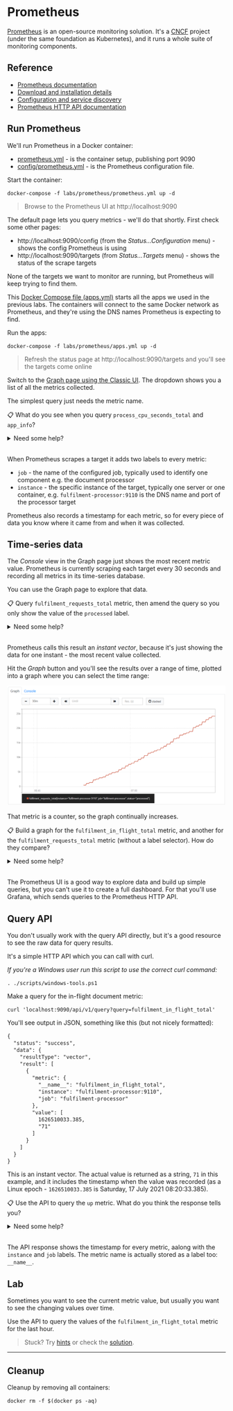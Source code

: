 # Prometheus

[Prometheus](https://prometheus.io) is an open-source monitoring solution. It's a [CNCF](https://www.cncf.io) project (under the same foundation as Kubernetes), and it runs a whole suite of monitoring components.

## Reference

- [Prometheus documentation](https://prometheus.io/docs/introduction/overview/)
- [Download and installation details](https://prometheus.io/download/)
- [Configuration and service discovery](https://prometheus.io/docs/prometheus/latest/configuration/configuration/)
- [Prometheus HTTP API documentation](https://prometheus.io/docs/prometheus/latest/querying/api/)

## Run Prometheus

We'll run Prometheus in a Docker container:

- [prometheus.yml](./prometheus.yml) - is the container setup, publishing port 9090
- [config/prometheus.yml](./config/prometheus.yml) - is the Prometheus configuration file.

Start the container:

```
docker-compose -f labs/prometheus/prometheus.yml up -d
```

> Browse to the Prometheus UI at http://localhost:9090

The default page lets you query metrics - we'll do that shortly. First check some other pages:

- http://localhost:9090/config (from the _Status...Configuration_ menu) - shows the config Prometheus is using
- http://localhost:9090/targets (from _Status...Targets_ menu) - shows the status of the scrape targets

None of the targets we want to monitor are running, but Prometheus will keep trying to find them.

This [Docker Compose file (apps.yml)](./apps.yml) starts all the apps we used in the previous labs. The containers will connect to the same Docker network as Prometheus, and they're using the DNS names Prometheus is expecting to find.

Run the apps:

```
docker-compose -f labs/prometheus/apps.yml up -d
```

> Refresh the status page at http://localhost:9090/targets and you'll see the targets come online

Switch to the [Graph page using the Classic UI](http://localhost:9090/classic/graph). The dropdown shows you a list of all the metrics collected.

The simplest query just needs the metric name.

📋 What do you see when you query `process_cpu_seconds_total` and `app_info`?

<details>
  <summary>Need some help?</summary>

Enter `process_cpu_seconds_total` in the query expression and hit _Execute_. You'll see two metric values in the output:

![](../../img/prometheus-cpu_console.png)

That tells you how much CPU time the node exporter and the document processor have used.

Query `app_info` and you'll see output like this:

|Element|Value|
|-|-|
|app_info{app_version="1.3.1",assembly_name="Fulfilment.Processor",dotnet_version="3.1.16",instance="fulfilment-processor:9110",job="fulfilment-processor"}|1|
|app_info{instance="fulfilment-api:80",java_version="11-jre",job="fulfilment-api",version="0.3.0"}|1|

These are informational metrics, showing the application and runtime version numbers for the document processor and REST API.

</details><br/>

When Prometheus scrapes a target it adds two labels to every metric:

- `job` - the name of the configured job, typically used to identify one component e.g. the document processor
- `instance` - the specific instance of the target, typically one server or one container, e.g. `fulfilment-processor:9110` is the DNS name and port of the processor target

Prometheus also records a timestamp for each metric, so for every piece of data you know where it came from and when it was collected.

## Time-series data

The _Console_ view in the Graph page just shows the most recent metric value. Prometheus is currently scraping each target every 30 seconds and recording all metrics in its time-series database.

You can use the Graph page to explore that data.

📋 Query `fulfilment_requests_total` metric, then amend the query so you only show the value of the `processed` label.

<details>
  <summary>Need some help?</summary>

Execute a query for `fulfilment_requests_total` and you'll see output like this:

|Element|Value|
|-|-|
|fulfilment_requests_total{instance="fulfilment-processor:9110",job="fulfilment-processor",status="failed"}|777|
|fulfilment_requests_total{instance="fulfilment-processor:9110",job="fulfilment-processor",status="processed"}|17701|

Labels are key-value pairs shown in curly braces, and you can use the same syntax in the query to show metrics matching the label.

Querying `fulfilment_requests_total{status="processed"}` shows just the processed count.

</details><br/>

Prometheus calls this result an _instant vector_, because it's just showing the data for one instant - the most recent value collected.

Hit the _Graph_ button and you'll see the results over a range of time, plotted into a graph where you can select the time range:

![](../../img/prometheus-processed-graph.png)

That metric is a counter, so the graph continually increases. 

📋 Build a graph for the `fulfilment_in_flight_total` metric, and another for the `fulfilment_requests_total` metric (without a label selector). How do they compare?

<details>
  <summary>Need some help?</summary>

`fulfilment_in_flight_total` is a gauge metric, so the graph will show values going up and down:

![](../../img/prometheus-gauge-graph.png)

`fulfilment_requests_total` has multiple metrics for different `status` labels; Prometheus plots a line for each metric:

![](../../img/prometheus-labels-graph.png)
 
</details><br/>

The Prometheus UI is a good way to explore data and build up simple queries, but you can't use it to create a full dashboard. For that you'll use Grafana, which sends queries to the Prometheus HTTP API.

 ## Query API

You don't usually work with the query API directly, but it's a good resource to see the raw data for query results.

It's a simple HTTP API which you can call with curl.

_If you're a Windows user run this script to use the correct curl command:_

```
. ./scripts/windows-tools.ps1
```

Make a query for the in-flight document metric:

```
curl 'localhost:9090/api/v1/query?query=fulfilment_in_flight_total'
```

You'll see output in JSON, something like this (but not nicely formatted):

```
{
  "status": "success",
  "data": {
    "resultType": "vector",
    "result": [
      {
        "metric": {
          "__name__": "fulfilment_in_flight_total",
          "instance": "fulfilment-processor:9110",
          "job": "fulfilment-processor"
        },
        "value": [
          1626510033.385,
          "71"
        ]
      }
    ]
  }
}
```

This is an instant vector. The actual value is returned as a string, `71` in this example, and it includes the timestamp when the value was recorded (as a Linux epoch - `1626510033.385` is Saturday, 17 July 2021 08:20:33.385).

📋 Use the API to query the `up` metric. What do you think the response tells you?

<details>
  <summary>Need some help?</summary>

The query can just use the metric name:

```
curl 'localhost:9090/api/v1/query?query=up'
```

You'll get a response like this, with multiple metrics in the result - one for each scrape target:

```
{
  "status": "success",
  "data": {
    "resultType": "vector",
    "result": [
      {
        "metric": {
          "__name__": "up",
          "instance": "fulfilment-api:80",
          "job": "fulfilment-api"
        },
        "value": [
          1626510366.389,
          "1"
        ]
      },
      {
        "metric": {
          "__name__": "up",
          "instance": "fulfilment-processor:9110",
          "job": "fulfilment-processor"
        },
        "value": [
          1626510366.389,
          "1"
        ]
      },
      {
        "metric": {
          "__name__": "up",
          "instance": "node-exporter:9100",
          "job": "node-exporter"
        },
        "value": [
          1626510366.389,
          "1"
        ]
      }
    ]
  }
}
```

The `up` metric is a gauge. Prometheus metrics can be any decimal value, but this metric only uses two - `1` to mean the target is up and is being scraped, and `0` to mean the target is down and can't be scraped.
 
</details><br/>

The API response shows the timestamp for every metric, aalong with the `instance` and `job` labels. The metric name is actually stored as a label too: `__name__`.

## Lab

Sometimes you want to see the current metric value, but usually you want to see the changing values over time.

Use the API to query the values of the `fulfilment_in_flight_total` metric for the last hour.

> Stuck? Try [hints](hints.md) or check the [solution](solution.md).

___
## Cleanup

Cleanup by removing all containers:

```
docker rm -f $(docker ps -aq)
```